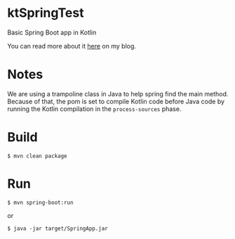 ktSpringTest
============

Basic Spring Boot app in Kotlin

You can read more about it [here](http://ssoudan.eu/posts/2014-12-08-kotlin-springboot.html) on my blog.

# Notes

We are using a trampoline class in Java to help spring find the main method.
Because of that, the pom is set to compile Kotlin  code before Java code by running the Kotlin compilation in the `process-sources` phase.

# Build

    $ mvn clean package

# Run

    $ mvn spring-boot:run

or

    $ java -jar target/SpringApp.jar
